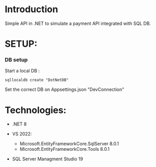 # Introduction

Simple API in .NET to simulate a payment API integrated with SQL DB.

# SETUP:

### DB setup

Start a local DB : 
```
sqllocaldb create "DotNetDB"
```
Set the correct DB on Appsettings.json "DevConnection"


# Technologies:

* .NET 8
* VS 2022:
	- Microsoft.EntityFrameworkCore.SqlServer 8.0.1
	- Microsoft.EntityFrameworkCore.Tools 8.0.1

* SQL Server Managment Studio 19

